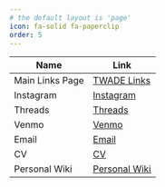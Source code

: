```yaml
---
# the default layout is 'page'
icon: fa-solid fa-paperclip
order: 5
---
```


| Name | Link |
| -------- | ------ |
| Main Links Page | [TWADE Links](https://links.twade.io/) |
| Instagram | [Instagram](https://www.instagram.com/tn_wade/) |
| Threads | [Threads](https://www.threads.net/@tn_wade) |
| Venmo | [Venmo](https://go.twade.io/venmo) |
| Email | [Email](socials@twade.io) |
| CV | [CV](https://cv.twade.io/) |
| Personal Wiki | [Personal Wiki](https://docs.twade.io/) |